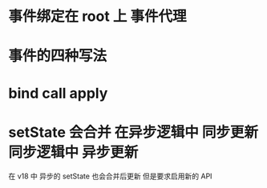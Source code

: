 # 事件绑定在 root 上 事件代理

# 事件的四种写法

# bind call apply

# setState 会合并 在异步逻辑中 同步更新 同步逻辑中 异步更新

在 v18 中 异步的 setState 也会合并后更新 但是要求启用新的 API
